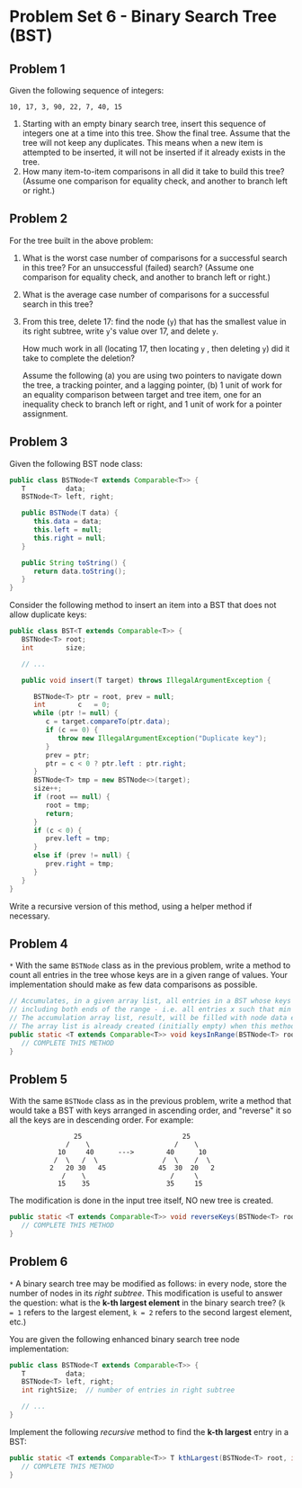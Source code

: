 # Problem Set 6 - Binary Search Tree (BST)

## Problem 1

Given the following sequence of integers:

```
10, 17, 3, 90, 22, 7, 40, 15
```

1. Starting with an empty binary search tree, insert this sequence of integers one at a time into this tree. Show the final tree. Assume that the tree will not keep any duplicates. This means when a new item is attempted to be inserted, it will not be inserted if it already exists in the tree.
2. How many item-to-item comparisons in all did it take to build this tree? (Assume one comparison for equality check, and another to branch left or right.)

## Problem 2

For the tree built in the above problem:

1. What is the worst case number of comparisons for a successful search in this tree? For an unsuccessful (failed) search? (Assume one comparison for equality check, and another to branch left or right.)
2. What is the average case number of comparisons for a successful search in this tree?
3. From this tree, delete 17: find the node (`y`) that has the smallest value in its right subtree, write `y`'s value over 17, and delete `y`.

   How much work in all (locating 17, then locating `y` , then deleting `y`) did it take to complete the deletion?

   Assume the following (a) you are using two pointers to navigate down the tree, a tracking pointer, and a lagging pointer, (b) 1 unit of work for an equality comparison between target and tree item, one for an inequality check to branch left or right, and 1 unit of work for a pointer assignment.

## Problem 3

Given the following BST node class:

```java
public class BSTNode<T extends Comparable<T>> {
   T          data;
   BSTNode<T> left, right;

   public BSTNode(T data) {
      this.data = data;
      this.left = null;
      this.right = null;
   }

   public String toString() {
      return data.toString();
   }
}
```

Consider the following method to insert an item into a BST that does not allow duplicate keys:

```java
public class BST<T extends Comparable<T>> {
   BSTNode<T> root;
   int        size;

   // ...

   public void insert(T target) throws IllegalArgumentException {

      BSTNode<T> ptr = root, prev = null;
      int        c   = 0;
      while (ptr != null) {
         c = target.compareTo(ptr.data);
         if (c == 0) {
            throw new IllegalArgumentException("Duplicate key");
         }
         prev = ptr;
         ptr = c < 0 ? ptr.left : ptr.right;
      }
      BSTNode<T> tmp = new BSTNode<>(target);
      size++;
      if (root == null) {
         root = tmp;
         return;
      }
      if (c < 0) {
         prev.left = tmp;
      }
      else if (prev != null) {
         prev.right = tmp;
      }
   }
}
```

Write a recursive version of this method, using a helper method if necessary.

## Problem 4

`*` With the same `BSTNode` class as in the previous problem, write a method to count all entries in the tree whose keys are in a given range of values. Your implementation should make as few data comparisons as possible.

```java
// Accumulates, in a given array list, all entries in a BST whose keys are in a given range,
// including both ends of the range - i.e. all entries x such that min <= x <= max.
// The accumulation array list, result, will be filled with node data entries that make the cut.
// The array list is already created (initially empty) when this method is first called.
public static <T extends Comparable<T>> void keysInRange(BSTNode<T> root, T min, T max, ArrayList<T> result) {
   // COMPLETE THIS METHOD
}
```

## Problem 5

With the same `BSTNode` class as in the previous problem, write a method that would take a BST with keys arranged in ascending order, and "reverse" it so all the keys are in descending order. For example:

```
                25                         25
              /    \                     /    \
            10     40      --->        40      10
           /  \   /  \                /  \    /  \
          2   20 30   45             45  30  20   2
             /    \                     /     \
            15    35                   35     15
```

The modification is done in the input tree itself, NO new tree is created.

```java
public static <T extends Comparable<T>> void reverseKeys(BSTNode<T> root) {
   // COMPLETE THIS METHOD
}
```

## Problem 6

`*` A binary search tree may be modified as follows: in every node, store the number of nodes in its _right subtree_. This modification is useful to answer the question: what is the **k-th largest element** in the binary search tree? (`k = 1` refers to the largest element, `k = 2` refers to the second largest element, etc.)

You are given the following enhanced binary search tree node implementation:

```java
public class BSTNode<T extends Comparable<T>> {
   T          data;
   BSTNode<T> left, right;
   int rightSize;  // number of entries in right subtree

   // ...
}
```

Implement the following _recursive_ method to find the **k-th largest** entry in a BST:

```java
public static <T extends Comparable<T>> T kthLargest(BSTNode<T> root, int k) {
   // COMPLETE THIS METHOD
}
```

